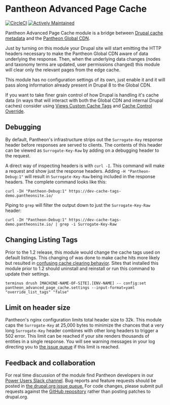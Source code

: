 # Pantheon Advanced Page Cache

[![CircleCI](https://circleci.com/gh/pantheon-systems/pantheon_advanced_page_cache.svg?style=svg)](https://circleci.com/gh/pantheon-systems/pantheon_advanced_page_cache)
[![Actively Maintained](https://img.shields.io/badge/Pantheon-Actively_Maintained-yellow?logo=pantheon&color=FFDC28)](https://pantheon.io/docs/oss-support-levels#actively-maintained)


Pantheon Advanced Page Cache module is a bridge between [Drupal cache metadata](https://www.drupal.org/docs/8/api/cache-api/cache-api) and the [Pantheon Global CDN](https://pantheon.io/docs/global-cdn/).

Just by turning on this module your Drupal site will start emitting the HTTP headers necessary to make the Pantheon Global CDN aware of data underlying the response. Then, when the underlying data changes (nodes and taxonomy terms are updated, user permissions changed) this module will clear only the relevant pages from the edge cache.

This module has no configuration settings of its own, just enable it and it will pass along information already present in Drupal 8 to the Global CDN.

If you want to take finer grain control of how Drupal is handling it's cache data (in ways that will interact with both the Global CDN and internal Drupal caches) consider using [Views Custom Cache Tags](https://www.drupal.org/project/views_custom_cache_tag) and [Cache Control Override](https://www.drupal.org/project/cache_control_override).

## Debugging

By default, Pantheon's infrastructure strips out the `Surrogate-Key` response header before responses are served to clients. The contents of this header can be viewed as `Surrogate-Key-Raw` by adding on a debugging header to the request.

A direct way of inspecting headers is with `curl -I`. This command will make a request and show just the response headers. Adding `-H "Pantheon-Debug:1"` will result in `Surrogate-Key-Raw` being included in the response headers. The complete command looks like this:

 `curl -IH "Pantheon-Debug:1" https://dev-cache-tags-demo.pantheonsite.io/`

 Piping to `grep` will filter the output down to just the `Surrogate-Key-Raw` header:

`curl -IH "Pantheon-Debug:1" https://dev-cache-tags-demo.pantheonsite.io/ | grep -i Surrogate-Key-Raw`

## Changing Listing Tags

Prior to the 1.2 release, this module would change the cache tags used on default listings.
This changing of was done to make cache hits more likely but resulted in [confusing cache clearing behavior](https://www.drupal.org/project/pantheon_advanced_page_cache/issues/2944229).
Sites that installed this module prior to 1.2 should uninstall and reinstall or run this command to update their settings.

```
terminus drush [MACHINE-NAME-OF-SITE].[ENV-NAME] -- config:set pantheon_advanced_page_cache.settings --input-format=yaml   "override_list_tags" "false"
```

## Limit on header size

Pantheon's nginx configuration limits total header size to 32k.
This module caps the `Surrogate-Key` at 25,000 bytes to minimize the chances that a very long `Surrogate-Key` header combines with other long headers to trigger a 502 error.
This limit can be reached if your site renders thousands of entities in a single response.
You will see warning messages in your log directing you to [the issue queue](https://www.drupal.org/project/pantheon_advanced_page_cache/issues/2973861) if this limit is reached.
## Feedback and collaboration

For real time discussion of the module find Pantheon developers in our [Power Users Slack channel](https://pantheon.io/docs/power-users/). Bug reports and feature requests should be posted in [the drupal.org issue queue.](https://www.drupal.org/project/issues/pantheon_advanced_page_cache?categories=All) For code changes, please submit pull requests against the [GitHub repository](https://github.com/pantheon-systems/pantheon_advanced_page_cache) rather than posting patches to drupal.org.
